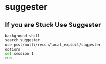 # suggester

## If you are Stuck Use Suggester

```bash
background shell
search suggester
use post/multi/recon/local_exploit/suggester
options
set session 1
run
```

